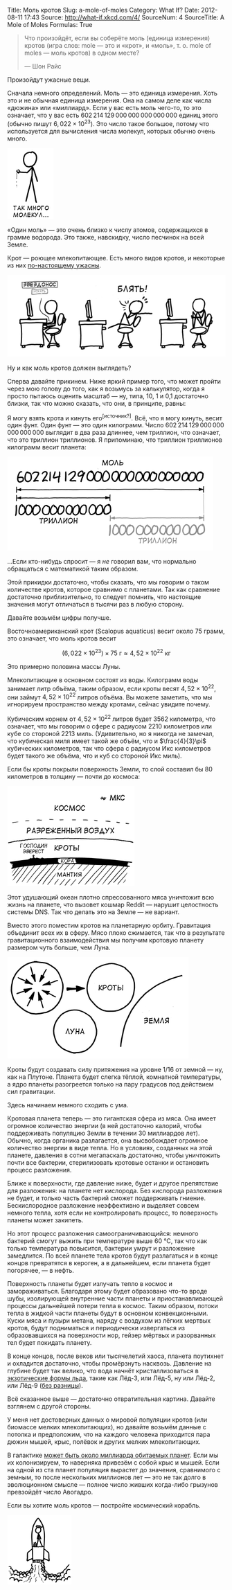 Title: Моль кротов
Slug: a-mole-of-moles
Category: What If?
Date: 2012-08-11 17:43
Source: http://what-if.xkcd.com/4/
SourceNum: 4
SourceTitle: A Mole of Moles
Formulas: True

> Что произойдёт, если вы соберёте моль (единица измерения) кротов (игра слов: mole — это и «крот», и «моль», т. о. mole of moles — моль кротов) в одном месте?
>
> — Шон Райс

Произойдут ужасные вещи.

Сначала немного определений. Моль — это единица измерения. Хоть это и не обычная единица измерения. Она на самом деле как числа «дюжина» или «миллиард». Если у вас есть моль чего-то, то это означает, что у вас есть 602&thinsp;214&thinsp;129&thinsp;000&thinsp;000&thinsp;000&thinsp;000&thinsp;000 единиц этого (обычно пишут $6{,}022\times10^{23}$). Это число такое большое, потому что используется для вычисления числа молекул, которых обычно очень много.

![](/uploads/004-a-mole-of-moles/moles_too_many_ru.png "Изображение с рукой, которую переполняют молекулы.")

«Один моль» — это очень близко к числу атомов, содержащихся в грамме водорода. Это также, навскидку, число песчинок на всей Земле.

Крот — роющее млекопитающее. Есть много видов кротов, и некоторые из них [по-настоящему ужасны](http://en.wikipedia.org/wiki/File:Condylura.jpg).

![](/uploads/004-a-mole-of-moles/moles_star_nosed_ru.png "Изображение с ищущим, нашедшим на википедии, ужаснувшимся изображению по-настоящему отвратительного крота звездорыла.")

Ну и как моль кротов должен выглядеть?

Сперва давайте прикинем. Ниже яркий пример того, что может пройти через мою голову до того, как я возьмусь за калькулятор, когда я просто пытаюсь оценить масштаб — ну, типа, 10, 1 и 0,1 достаточно близки, так что можно сказать, что они, в принципе, равны:

Я могу взять крота и кинуть его<sup>[источник?]</sup>. Всё, что я могу кинуть, весит один фунт. Один фунт — это один килограмм. Число 602&thinsp;214&thinsp;129&thinsp;000&thinsp;000&thinsp;000&thinsp;000&thinsp;000 выглядит в два раза длиннее, чем триллион, что означает, что это триллион триллионов. Я припоминаю, что триллион триллионов килограмм весит планета:

![](/uploads/004-a-mole-of-moles/moles_number_length_ru.png "Иллюстрация, визуально показывающая триллион как половину одного моля.")

…Если кто-нибудь спросит — я *не* говорил вам, что нормально обращаться с математикой таким образом.

Этой прикидки достаточно, чтобы сказать, что мы говорим о таком количестве кротов, которое сравнимо с планетами. Так как сравнение достаточно приблизительно, то следует помнить, что настоящие значения могут отличаться в тысячи раз в любую сторону.

Давайте возьмём цифры получше.

Восточноамериканский крот (Scalopus aquaticus) весит около 75 грамм, это означает, что моль кротов весит

$$ (6{,}022\times10^{23})\times75\textrm{ г}\approx4{,}52\times10^{22}\textrm{ кг} $$

Это примерно половина массы Луны.

Млекопитающие в основном состоят из воды. Килограмм воды занимает литр объёма, таким образом, если кроты весят $4{,}52\times10^{22}$, они займут $4{,}52\times10^{22}$ литров объёма. Вы можете заметить, что мы игнорируем пространство между кротами, сейчас увидите почему.

Кубическим корнем от $4{,}52\times10^{22}$  литров будет 3562 километра, что означает, что мы говорим о сфере с радиусом 2210 километров или кубе со стороной 2213 миль. (Удивительно, но я никогда не замечал, что кубическая миля имеет такой же объём, что и $\frac{4}{3}\pi$ кубических километров, так что сфера с радиусом Икс километров будет такого же объёма, что и куб со стороной Икс миль).

Если бы кроты покрыли поверхность Земли, то слой составил бы 80 километров в толщину — почти до космоса:

![](/uploads/004-a-mole-of-moles/moles_layers_ru.png "Разрез Земли, покрытой 80 км слоем кротов между корой и вытесненным воздухом перед космосом.")

Этот удушающий океан плотно спрессованного мяса уничтожит всю жизнь на планете, что вызовет кошмар Reddit — нарушит целостность системы DNS. Так что делать это на Земле — не вариант.

Вместо этого поместим кротов на планетарную орбиту. Гравитация объединит всех их в сферу. Мясо плохо сжимается, так что в результате гравитационного взаимодействия мы получим кротовую планету размером чуть больше, чем Луна.

![](/uploads/004-a-mole-of-moles/moles_scale_ru.png "Кружки, показывающие, что моль кротов создаст сферу чуть больше, чем наша Луна.")

Кроты будут создавать силу притяжения на уровне 1/16 от земной — ну, как на Плутоне. Планета будет слегка тёплой, комнатной температуры, а ядро планеты разогреется только на пару градусов под действием сил гравитации.

Здесь начинаем немного сходить с ума.

Кротовая планета теперь — это гигантская сфера из мяса. Она имеет огромное количество энергии (в ней достаточно калорий, чтобы поддерживать популяцию Земли в течении 30 миллиардов лет). Обычно, когда органика разлагается, она высвобождает огромное количество энергии в виде тепла. Но в условиях, созданных на этой планете, давления в сотни мегапаскаль достаточно, чтобы уничтожить почти все бактерии, стерилизовать кротовые останки и остановить процесс разложения.

Ближе к поверхности, где давление ниже, будет и другое препятствие для разложения: на планете нет кислорода. Без кислорода разложения не будет, и только часть бактерий сможет поддерживать гниение. Бескислородное разложение неэффективно и выделяет совсем немного тепла, хотя если не контролировать процесс, то поверхность планеты может закипеть.

Но этот процесс разложения самоограничивающийся: немного бактерий смогут выжить при температуре выше 60 °C, так что как только температура повысится, бактерии умрут и разложение замедлится. По всей планете тела кротов будут разлагаться и в конце концов превратятся в кероген, а в дальнейшем, если планета будет погорячее, — в нефть.

Поверхность планеты будет излучать тепло в космос и замораживаться. Благодаря этому будет образовано что-то вроде шубы, изолирующей внутренние части планеты и приостанавливающей процессы дальнейшей потери тепла в космос. Таким образом, потоки тепла в жидкой части планеты будут в основном конвекционными. Куски мяса и пузыри метана, наряду с воздухом из лёгких мертвых кротов, будут подниматься и периодически извергаться из образовавшихся на поверхности нор, гейзер мёртвых и разорванных тел будет покидать планету.

В конце концов, после веков или тысячелетий хаоса, планета поутихнет и охладится достаточно, чтобы промёрзнуть насквозь. Давление на глубине будет так велико, что вода начнёт кристаллизоваться в [экзотические формы льда](http://en.wikipedia.org/wiki/Ice#Phases), такие как Лёд-3, или Лёд-5, ну или Лёд-2, или Лёд-9 ([без разницы](http://en.wikipedia.org/wiki/Ice-nine)).

Всё сказанное выше — достаточно отвратительная картина. Давайте взглянем с другой стороны.

У меня нет достоверных данных о мировой популяции кротов (или биомассе мелких млекопитающих), но давайте возьмём данные с потолка и предположим, что на каждого человека приходится пара дюжин мышей, крыс, полёвок и других мелких млекопитающих.

В галактике [может быть около миллиарда обитаемых планет](http://blogs.discovermagazine.com/badastronomy/2010/10/29/how-many-habitable-planets-are-there-in-the-galaxy/). Если мы их колонизируем, то наверняка привезём с собой крыс и мышей. Если на одной из ста планет популяция вырастет до значения, сравнимого с земным, то после нескольких миллионов лет — это не так долго в эволюционном смысле — полное число живших когда-либо грызунов превзойдёт число Авогадро.

Если вы хотите моль кротов — постройте космический корабль.

![](/uploads/004-a-mole-of-moles/moles_rocket_ru.png "Изображение ракеты с некоторыми мелкими млекопитающими.")
